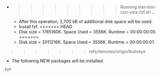 * >>>>>>>>> Running inst-min-con-xtra-fzf.sh ...
  * After this operation, 2,700 kB of additional disk space will be used.
  * Install fzf.
<<<<<<< HEAD
  * Disk size = 1785160K. Space Used = 3556K. Runtime = 00:00:00:00.
=======
  * Disk size = 2011216K. Space Used = 3556K. Runtime = 00:00:00:01.
>>>>>>> refs/remotes/origin/bullseye
  * The following NEW packages will be installed:
  ```bash
fzf
  ```
